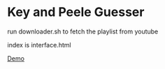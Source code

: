 # Key and Peele Guesser

run downloader.sh to fetch the playlist from youtube

index is interface.html

[Demo](http://keyandpeeleguesser.click/)
